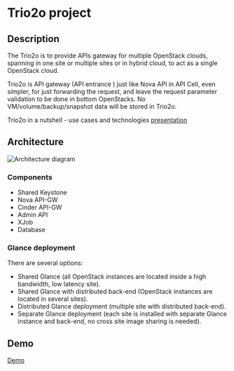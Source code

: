 # Trio2o project

## Description

The Trio2o is to provide APIs gateway for multiple OpenStack clouds, spanning in one site or multiple sites or in hybrid cloud, to act as a single OpenStack cloud.

Trio2o is API gateway (API entrance ) just like Nova API in API Cell, even simpler, for just forwarding the request, and leave the request parameter validation to be done in bottom OpenStacks. No VM/volume/backup/snapshot data will be stored in Trio2o.

Trio2o in a nutshell - use cases and technologies [presentation](https://docs.google.com/presentation/d/16laTyn4ra-446v4p0kwMnpgHqwzMsz1r6QeiSI2Kq2M/edit?pli=1#slide=id.p)

## Architecture

![Architecture diagram](https://wiki.openstack.org/w/images/d/d0/Trio2o_architecture.png "Trio2o Architecture diagram")

### Components
* Shared Keystone
* Nova API-GW
* Cinder API-GW 
* Admin API
* XJob
* Database

### Glance deployment
There are several options:
* Shared Glance (all OpenStack instances are located inside a high bandwidth, low latency site).
* Shared Glance with distributed back-end (OpenStack instances are located in several sites).
* Distributed Glance deployment (multiple site with distributed back-end).
* Separate Glance deployment (each site is installed with separate Glance instance and back-end, no cross site image sharing is needed).

## Demo
[Demo](trio2o_demo.md)
